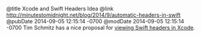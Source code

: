 @title Xcode and Swift Headers Idea
@link http://minutestomidnight.net/blog/2014/9/automatic-headers-in-swift
@pubDate 2014-09-05 12:15:14 -0700
@modDate 2014-09-05 12:15:14 -0700
Tim Schmitz has a nice proposal for <a href="http://minutestomidnight.net/blog/2014/9/automatic-headers-in-swift">viewing Swift headers in Xcode</a>.
